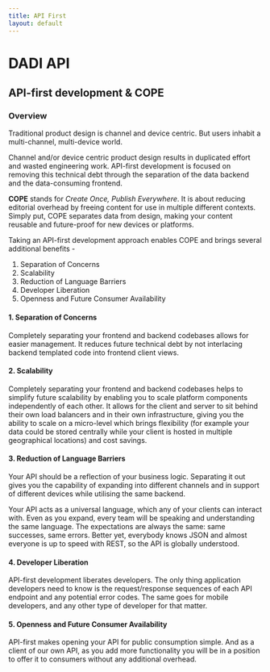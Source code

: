 ```yaml
---
title: API First
layout: default
---
```


# DADI API

## API-first development & COPE

### Overview

Traditional product design is channel and device centric. But users inhabit a multi-channel, multi-device world.

Channel and/or device centric product design results in duplicated effort and wasted engineering work. API-first development is focused on removing this technical debt through the separation of the data backend and the data-consuming frontend.

__COPE__ stands for _Create Once, Publish Everywhere_. It is about reducing editorial overhead by freeing content for use in multiple different contexts. Simply put, COPE separates data from design, making your content reusable and future-proof for new devices or platforms.

Taking an API-first development approach enables COPE and brings several additional benefits -

1. Separation of Concerns
2. Scalability
3. Reduction of Language Barriers
4. Developer Liberation
5. Openness and Future Consumer Availability

#### 1. Separation of Concerns

Completely separating your frontend and backend codebases allows for easier management. It reduces future technical debt by not interlacing backend templated code into frontend client views.

#### 2. Scalability

Completely separating your frontend and backend codebases helps to simplify future scalability by enabling you to scale platform components independently of each other. It allows for the client and server to sit behind their own load balancers and in their own infrastructure, giving you the ability to scale on a micro-level which brings flexibility (for example your data could be stored centrally while your client is hosted in multiple geographical locations) and cost savings.

#### 3. Reduction of Language Barriers

Your API should be a reflection of your business logic. Separating it out gives you the capability of expanding into different channels and in support of different devices while utilising the same backend.

Your API acts as a universal language, which any of your clients can interact with. Even as you expand, every team will be speaking and understanding the same language. The expectations are always the same: same successes, same errors. Better yet, everybody knows JSON and almost everyone is up to speed with REST, so the API is globally understood.

#### 4. Developer Liberation

API-first development liberates developers. The only thing application developers need to know is the request/response sequences of each API endpoint and any potential error codes. The same goes for mobile developers, and any other type of developer for that matter.

#### 5. Openness and Future Consumer Availability

API-first makes opening your API for public consumption simple. And as a client of our own API, as you add more functionality you will be in a position to offer it to consumers without any additional overhead.
